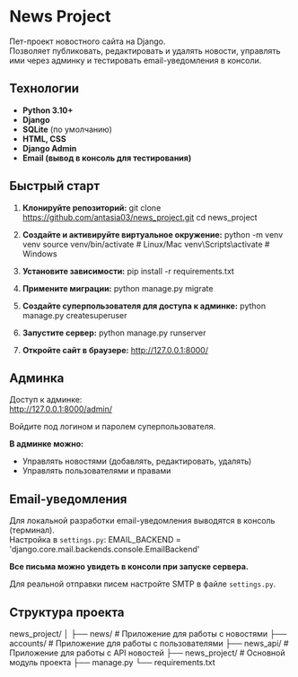 # News Project

Пет-проект новостного сайта на Django.  
Позволяет публиковать, редактировать и удалять новости, управлять ими через админку и тестировать email-уведомления в консоли.

## Технологии

- **Python 3.10+**
- **Django**
- **SQLite** (по умолчанию)
- **HTML, CSS**
- **Django Admin**
- **Email (вывод в консоль для тестирования)**


## Быстрый старт

1. **Клонируйте репозиторий:**
git clone https://github.com/antasia03/news_project.git
cd news_project

2. **Создайте и активируйте виртуальное окружение:**
python -m venv venv
source venv/bin/activate # Linux/Mac
venv\Scripts\activate # Windows

3. **Установите зависимости:**
pip install -r requirements.txt

4. **Примените миграции:**
python manage.py migrate

5. **Создайте суперпользователя для доступа к админке:**
python manage.py createsuperuser

6. **Запустите сервер:**
python manage.py runserver

7. **Откройте сайт в браузере:**
http://127.0.0.1:8000/

## Админка

Доступ к админке:  
http://127.0.0.1:8000/admin/

Войдите под логином и паролем суперпользователя.

**В админке можно:**
- Управлять новостями (добавлять, редактировать, удалять)
- Управлять пользователями и правами

## Email-уведомления

Для локальной разработки email-уведомления выводятся в консоль (терминал).  
Настройка в `settings.py`:
EMAIL_BACKEND = 'django.core.mail.backends.console.EmailBackend'

**Все письма можно увидеть в консоли при запуске сервера.**

Для реальной отправки писем настройте SMTP в файле `settings.py`.

## Структура проекта

news_project/
│
├── news/ # Приложение для работы с новостями
├── accounts/ # Приложение для работы с пользователями
├── news_api/ # Приложение для работы с API новостей
├── news_project/ # Основной модуль проекта
├── manage.py
└── requirements.txt
